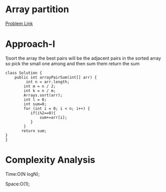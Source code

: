 # Array partition

[Problem Link](https://leetcode.com/problems/array-partition/)


# Approach-I

1)sort the array the best pairs will be the adjacent pairs in the sorted array so pick the small one among and then sum them
return the sum

```
class Solution {
    public int arrayPairSum(int[] arr) {
         int n = arr.length;
        int m = n / 2;
        int k = n / m;
        Arrays.sort(arr);
        int l = 0;
        int sum=0;
        for (int i = 0; i < n; i++) {
           if(i%2==0){
               sum+=arr[i];
           }
        }
       return sum;
}
}
```

# Complexity Analysis

Time:O(N logN);

Space:O(1);
